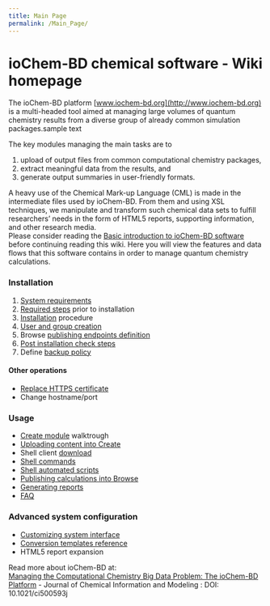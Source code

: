 ```yaml
---
title: Main Page
permalink: /Main_Page/
---
```


# ioChem-BD chemical software - Wiki homepage

The ioChem-BD platform [www.iochem-bd.org](http://www.iochem-bd.org) is a multi-headed tool aimed at managing large volumes of quantum chemistry results from a diverse group of already common simulation packages.sample text

The key modules managing the main tasks are to

1. upload of output files from common computational chemistry packages,
2. extract meaningful data from the results, and
3. generate output summaries in user-friendly formats.

A heavy use of the Chemical Mark-up Language \(CML\) is made in the intermediate files used by ioChem-BD. From them and using XSL techniques, we manipulate and transform such chemical data sets to fulfill researchers’ needs in the form of HTML5 reports, supporting information, and other research media.  
Please consider reading the [Basic introduction to ioChem-BD software](/Basic_introduction_to_ioChem-BD_software "wikilink") before continuing reading this wiki. Here you will view the features and data flows that this software contains in order to manage quantum chemistry calculations.





### Installation

1. [System requirements](system_requirements.md)
2. [Required steps](Required_steps.md) prior to installation 
3. [Installation](Installation.md) procedure 
4. [User and group creation](/installation/User_and_group_generation.md)
5. Browse [publishing endpoints definition](/installation/publishing_endpoints_definition.md)
6. [Post installation check steps](/installation/Post_installation_check_steps.md)
7. Define [backup policy](backup_policy.md)

#### Other operations 

* [Replace HTTPS certificate](/installation/Replace_HTTPS_certificate.md)
* Change hostname/port

### Usage

* [Create module](/Create_module "wikilink") walktrough
* [Uploading content into Create](/Uploading_content_into_Create "wikilink")
* Shell client [download](/Uploading_content_into_Create#shellupload "wikilink")
* [Shell commands](/Shell_commands "wikilink")
* [Shell automated scripts](/Shell_automated_scripts "wikilink")
* [Publishing calculations into Browse](/Publishing_calculations_into_Browse "wikilink")
* [Generating reports](/Generating_reports "wikilink")
* [FAQ](/FAQ "wikilink")                      

### Advanced system configuration 
* [Customizing system interface](/Customizing_system_interface "wikilink")
* [Conversion templates reference](/Conversion_templates_reference "wikilink")
* HTML5 report expansion

Read more about ioChem-BD at:  
[Managing the Computational Chemistry Big Data Problem: The ioChem-BD Platform](http://pubs.acs.org/doi/abs/10.1021/ci500593j) - Journal of Chemical Information and Modeling : DOI: 10.1021/ci500593j